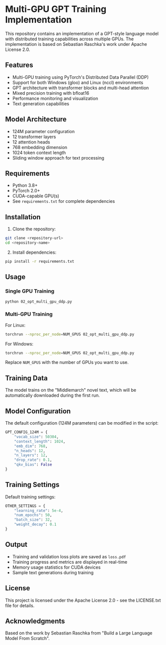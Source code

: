 # Multi-GPU GPT Training Implementation

This repository contains an implementation of a GPT-style language model with distributed training capabilities across multiple GPUs. The implementation is based on Sebastian Raschka's work under Apache License 2.0.

## Features

- Multi-GPU training using PyTorch's Distributed Data Parallel (DDP)
- Support for both Windows (gloo) and Linux (nccl) environments
- GPT architecture with transformer blocks and multi-head attention
- Mixed precision training with bfloat16
- Performance monitoring and visualization
- Text generation capabilities

## Model Architecture

- 124M parameter configuration
- 12 transformer layers
- 12 attention heads
- 768 embedding dimension
- 1024 token context length
- Sliding window approach for text processing

## Requirements

- Python 3.8+
- PyTorch 2.0+
- CUDA-capable GPU(s)
- See `requirements.txt` for complete dependencies

## Installation

1. Clone the repository:
```bash
git clone <repository-url>
cd <repository-name>
```

2. Install dependencies:
```bash
pip install -r requirements.txt
```

## Usage

### Single GPU Training

```bash
python 02_opt_multi_gpu_ddp.py
```

### Multi-GPU Training

For Linux:
```bash
torchrun --nproc_per_node=NUM_GPUS 02_opt_multi_gpu_ddp.py
```

For Windows:
```bash
torchrun --nproc_per_node=NUM_GPUS 02_opt_multi_gpu_ddp.py
```

Replace `NUM_GPUS` with the number of GPUs you want to use.

## Training Data

The model trains on the "Middlemarch" novel text, which will be automatically downloaded during the first run.

## Model Configuration

The default configuration (124M parameters) can be modified in the script:

```python
GPT_CONFIG_124M = {
    "vocab_size": 50304,
    "context_length": 1024,
    "emb_dim": 768,
    "n_heads": 12,
    "n_layers": 12,
    "drop_rate": 0.1,
    "qkv_bias": False
}
```

## Training Settings

Default training settings:

```python
OTHER_SETTINGS = {
    "learning_rate": 5e-4,
    "num_epochs": 50,
    "batch_size": 32,
    "weight_decay": 0.1
}
```

## Output

- Training and validation loss plots are saved as `loss.pdf`
- Training progress and metrics are displayed in real-time
- Memory usage statistics for CUDA devices
- Sample text generations during training

## License

This project is licensed under the Apache License 2.0 - see the LICENSE.txt file for details.

## Acknowledgments

Based on the work by Sebastian Raschka from "Build a Large Language Model From Scratch". 